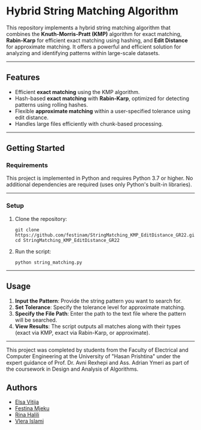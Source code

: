 # Hybrid String Matching Algorithm

This repository implements a hybrid string matching algorithm that combines the **Knuth-Morris-Pratt (KMP)** algorithm for exact matching, **Rabin-Karp** for efficient exact matching using hashing, and **Edit Distance** for approximate matching. It offers a powerful and efficient solution for analyzing and identifying patterns within large-scale datasets.

---

## **Features**
- Efficient **exact matching** using the KMP algorithm.
- Hash-based **exact matching** with **Rabin-Karp**, optimized for detecting patterns using rolling hashes.
- Flexible **approximate matching** within a user-specified tolerance using edit distance.
- Handles large files efficiently with chunk-based processing.

---

## **Getting Started**

### **Requirements**
This project is implemented in Python and requires Python 3.7 or higher. No additional dependencies are required (uses only Python's built-in libraries).

---

### **Setup**
1. Clone the repository:
   ```
   git clone https://github.com/festinam/StringMatching_KMP_EditDistance_GR22.git
   cd StringMatching_KMP_EditDistance_GR22
   ```

2. Run the script:
   ```
   python string_matching.py
   ```

---

## **Usage**
1. **Input the Pattern**: Provide the string pattern you want to search for.
2. **Set Tolerance**: Specify the tolerance level for approximate matching.
3. **Specify the File Path**: Enter the path to the text file where the pattern will be searched.
4. **View Results**: The script outputs all matches along with their types (exact via KMP, exact via Rabin-Karp, or approximate).

---

This project was completed by students from the Faculty of Electrical and Computer Engineering at the University of "Hasan Prishtina" under the expert guidance of Prof. Dr. Avni Rexhepi and Ass. Adrian Ymeri as part of the coursework in Design and Analysis of Algorithms.

## Authors
- [Elsa Vitija](https://github.com/elsavitija1)
- [Festina Mjeku](https://github.com/festinam)
- [Rina Halili](https://github.com/RinaHalili)
- [Vlera Islami](https://github.com/VleraIslami)